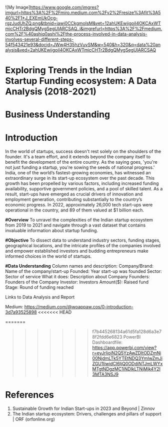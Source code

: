 ![My Image]https://www.google.com/imgres?imgurl=https%3A%2F%2Fmiro.medium.com%2Fv2%2Fresize%3Afit%3A540%2F1*J_EXEmUkOcg-rgzJudUhZQ.png&tbnid=iawi0CCkgmoIsM&vet=12ahUKEwiigoil4OKCAxWTmicCHTr2BdgQMygSegUIARCSAQ..i&imgrefurl=https%3A%2F%2Fmedium.com%2F%40ashiq0ashi%2Fthe-process-involved-in-data-analysis-involves-several-different-steps-54f543421e93&docid=JWw4H35hzVuvSM&w=540&h=320&q=data%20analysis&ved=2ahUKEwiigoil4OKCAxWTmicCHTr2BdgQMygSegUIARCSAQ

# Exploring Trends in the Indian  Startup Funding ecosystem: A Data Analysis (2018-2021)

# Business Understanding 

# Introduction
In the world of startups, success doesn't rest solely on the shoulders of the founder. It's a team effort, and it extends beyond the company itself to benefit the development of the entire country. As the saying goes, 'you're not just funding a startup, you're sowing the seeds of national progress.'
India, one of the world’s fastest-growing economies, has witnessed an extraordinary surge in its start-up ecosystem over the past decade. This growth has been propelled by various factors, including increased funding availability, supportive government policies, and a pool of skilled talent. As a result, start-ups have emerged as crucial drivers of innovation and employment generation, contributing substantially to the country’s economic progress. In 2022, approximately 26,000 tech start-ups were operational in the country, and 89 of them valued at $1 billion each.

**#Overview**
To unravel the complexities of the Indian startup ecosystem from 2019 to 2021 and navigate through a vast dataset that contains invaluable information about startup funding. 

**#Objective**
To dissect data to understand industry sectors, funding stages, geographical locations, and the intricate profiles of the companies involved and empower established investors and budding entrepreneurs make informed choices in the world of startups. 

**#Data Understanding**
Column names and description:
Company/Brand: Name of the company/start-up
Founded: Year start-up was founded
Sector: Sector of service
What it does: Description about Company
Founders: Founders of the Company
Investor: Investors
Amount($): Raised fund
Stage: Round of funding reached

Links to Data Analysis and Report

Medium: https://medium.com/@woappaw.cos/0-introduction-3d7a93525898
<<<<<<< HEAD

=======
>>>>>>> f7b445268134a61d5fa128d6a3e78f2fdd6e6823
PowerBI Dashboardfile: https://app.powerbi.com/view?r=eyJrIjoiN2Q5YzAwZDItODZmNi00NjdmLTk5YTEtNDQ3YmIwZmJiZGU1IiwidCI6IjQ0ODdiNTJmLWYxMTgtNDgzMC1iNDlkLTNjMjk4Y2I3MTA3NSJ9 


# References
1.	Sustainable Growth for Indian Start-ups in 2023 and Beyond | Zinnov
2.	The Indian startup ecosystem: Drivers, challenges and pillars of support | ORF (orfonline.org)
